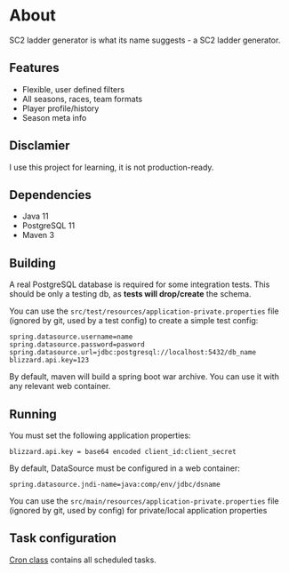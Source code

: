 # About
SC2 ladder generator is what its name suggests - a SC2 ladder generator.
## Features
* Flexible, user defined filters
* All seasons, races, team formats
* Player profile/history
* Season meta info
## Disclamier
I use this project for learning, it is not production-ready.
## Dependencies
* Java 11
* PostgreSQL 11
* Maven 3

## Building
A real PostgreSQL database is required for some integration tests.
This should be only a testing db, as **tests will drop/create** the schema.

You can use the ```src/test/resources/application-private.properties``` file (ignored by git, used by a test config) 
to create a simple test config: 

```
spring.datasource.username=name
spring.datasource.password=pasword
spring.datasource.url=jdbc:postgresql://localhost:5432/db_name
blizzard.api.key=123
```

By default, maven will build a spring boot war archive. You can use it with any 
relevant web container.

## Running
You must set the following application properties:
```
blizzard.api.key = base64 encoded client_id:client_secret
```

By default, DataSource must be configured in a web container:
```
spring.datasource.jndi-name=java:comp/env/jdbc/dsname
```
You can use the ```src/main/resources/application-private.properties``` file (ignored by git, used by config) 
for private/local application properties
## Task configuration
[Cron class](src/main/java/com/nephest/battlenet/sc2/config/Cron.java) contains all scheduled tasks.
